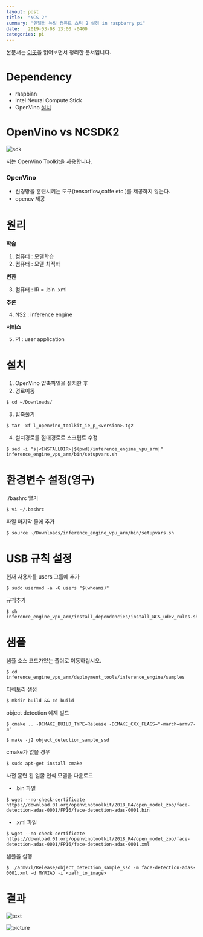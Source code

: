 ```yaml
---
layout: post
title:  "NCS 2"
summary: "인텔의 뉴럴 컴퓨트 스틱 2 설정 in raspberry pi"
date:   2019-03-08 13:00 -0400
categories: pi
---
```

본문서는 [이곳](https://software.intel.com/en-us/articles/OpenVINO-Install-RaspberryPI)을 읽어보면서 정리한 문서입니다.

# Dependency
- raspbian
- Intel Neural Compute Stick
- OpenVino [설치](https://download.01.org/openvinotoolkit/2018_R5/packages/l_openvino_toolkit_ie_p_2018.5.445.tgz)

# OpenVino vs NCSDK2



![sdk](https://github.com/jjeamin/jjeamin.github.io/raw/master/_posts/post_img/intel/sdk.JPG)



저는 OpenVino Toolkit을 사용합니다.

### OpenVino
- 신경망을 훈련시키는 도구(tensorflow,caffe etc.)를 제공하지 않는다.
- opencv 제공


# 원리

**학습**

1. 컴퓨터 : 모델학습
2. 컴퓨터 : 모델 최적화

**변환**

3. 컴퓨터 : IR = .bin .xml

**추론**

4. NS2 : inference engine

**서비스**

5. PI : user application


# 설치
1. OpenVino 압축파일을 설치한 후
2. 경로이동

```
$ cd ~/Downloads/
```

3. 압축풀기

```
$ tar -xf l_openvino_toolkit_ie_p_<version>.tgz
```

4. 설치경로를 절대경로로 스크립트 수정

```
$ sed -i "s|<INSTALLDIR>|$(pwd)/inference_engine_vpu_arm|" inference_engine_vpu_arm/bin/setupvars.sh
```

# 환경변수 설정(영구)

./bashrc 열기

```
$ vi ~/.bashrc
```

파일 마지막 줄에 추가

```
$ source ~/Downloads/inference_engine_vpu_arm/bin/setupvars.sh
```

# USB 규칙 설정

현재 사용자를 users 그룹에 추가

```
$ sudo usermod -a -G users "$(whoami)"
```

규칙추가

```
$ sh inference_engine_vpu_arm/install_dependencies/install_NCS_udev_rules.sh
```

# 샘플
샘플 소스 코드가있는 폴더로 이동하십시오.

```
$ cd inference_engine_vpu_arm/deployment_tools/inference_engine/samples
```

디렉토리 생성

```
$ mkdir build && cd build
```

object detection 예제 빌드

```
$ cmake .. -DCMAKE_BUILD_TYPE=Release -DCMAKE_CXX_FLAGS="-march=armv7-a"

$ make -j2 object_detection_sample_ssd
```

cmake가 없을 경우

```
$ sudo apt-get install cmake
```

사전 훈련 된 얼굴 인식 모델을 다운로드

- .bin 파일

```
$ wget --no-check-certificate https://download.01.org/openvinotoolkit/2018_R4/open_model_zoo/face-detection-adas-0001/FP16/face-detection-adas-0001.bin
```

- .xml 파일

```
$ wget --no-check-certificate https://download.01.org/openvinotoolkit/2018_R4/open_model_zoo/face-detection-adas-0001/FP16/face-detection-adas-0001.xml
```

샘플을 실행

```
$ ./armv7l/Release/object_detection_sample_ssd -m face-detection-adas-0001.xml -d MYRIAD -i <path_to_image>
```

# 결과



![text](https://github.com/jjeamin/jjeamin.github.io/raw/master/_posts/post_img/intel/result2.JPG)




![picture](https://github.com/jjeamin/jjeamin.github.io/raw/master/_posts/post_img/intel/result.JPG)
